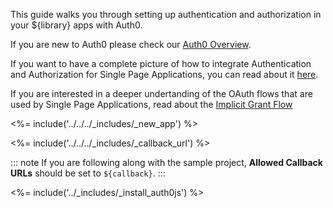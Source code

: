 This guide walks you through setting up authentication and authorization in your ${library} apps with Auth0.

If you are new to Auth0 please check our [Auth0 Overview](https://auth0.com/docs/overview).

If you want to have a complete picture of how to integrate Authentication and Authorization for Single Page Applications, you can read about it [here](https://auth0.com/docs/architecture-scenarios/application/spa-api). 

If you are interested in a deeper undertanding of the OAuth flows that are used by Single Page Applications, read about the [Implicit Grant Flow](https://auth0.com/docs/api-auth/tutorials/implicit-grant)

<%= include('../../../_includes/_new_app') %>

<%= include('../../../_includes/_callback_url') %>

::: note
If you are following along with the sample project,  **Allowed Callback URLs** should be set to `${callback}`.
:::

<%= include('../_includes/_install_auth0js') %>
